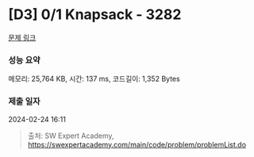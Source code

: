 # [D3] 0/1 Knapsack - 3282 

[문제 링크](https://swexpertacademy.com/main/code/problem/problemDetail.do?contestProbId=AWBJAVpqrzQDFAWr) 

### 성능 요약

메모리: 25,764 KB, 시간: 137 ms, 코드길이: 1,352 Bytes

### 제출 일자

2024-02-24 16:11



> 출처: SW Expert Academy, https://swexpertacademy.com/main/code/problem/problemList.do